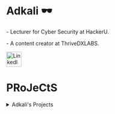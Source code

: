 # Adkali 🕶️
<p>- Lecturer for Cyber Security at HackerU.
<p> - A content creator at ThriveDXLABS.<p>
  <a href="https://www.linkedin.com/in/adkali/">
    <img alt="LinkedIn" width="40px" src="https://upload.wikimedia.org/wikipedia/commons/thumb/8/81/LinkedIn_icon.svg/2048px-LinkedIn_icon.png"/>
  </a>

# PRoJeCtS
<details>
  <summary>Adkali's Projects</summary>
  <table>
    <thead>
      <tr>
        <th>Description</th>
        <th>Name of Tool</th>
      </tr>
    </thead>
    <tbody>
      <tr>
        <td>Hashget is a Python tool for scraping decrypted hashes from open sites.</td>
        <td><a href="https://github.com/Adkali/Hashget">Hashget</a></td>
      </tr>
      <tr>
        <td>GSdork is a Python script for automating Google Dorking and Google Hacking.</td>
        <td><a href="https://github.com/Adkali/GSdork">GSdork</a></td>
      </tr>
      <tr>
        <td>Subxenum is a Python tool that can be used to enumerate subdomains of a given domain name using open sources like crt.sh, WHOIS, and Vedbex. It also allows the user to load a file to search for subdomains.</td>
        <td><a href="https://github.com/Adkali/Subxenum">Subxenum</a></td>
      </tr>
      <tr>
        <td>SockLogger is a Python tool that sends key strokes over socket and can be used to manipulate real-time protection by sending phishing messages.</td>
        <td><a href="https://github.com/Adkali/SockLogger">SockLogger</a></td>
      </tr>
      <tr>
        <td>Anume streamlines the process of searching for potential vulnerabilities and misconfigurations using automatic commands & service identification, without the need for manually typing multiple commands.</td>
        <td><a href="https://github.com/Adkali/Anume-Smart-Enumeration">Anume Smart Enumeration</a></td>
      </tr>
    </tbody>
  </table>
</details>




